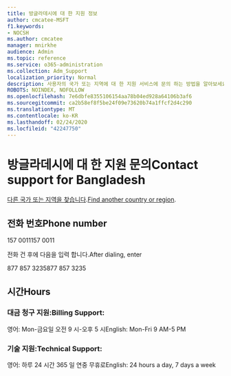 ```yaml
---
title: 방글라데시에 대 한 지원 정보
author: cmcatee-MSFT
f1.keywords:
- NOCSH
ms.author: cmcatee
manager: mnirkhe
audience: Admin
ms.topic: reference
ms.service: o365-administration
ms.collection: Adm_Support
localization_priority: Normal
description: 사용자의 국가 또는 지역에 대 한 지원 서비스에 문의 하는 방법을 알아보세요.
ROBOTS: NOINDEX, NOFOLLOW
ms.openlocfilehash: 7e6dbfe8355106154aa78b04ed928a64106b3af6
ms.sourcegitcommit: ca2b58ef8f5be24f09e73620b74a1ffcf2d4c290
ms.translationtype: MT
ms.contentlocale: ko-KR
ms.lasthandoff: 02/24/2020
ms.locfileid: "42247750"
---
```

# <a name="contact-support-for-bangladesh"></a><span data-ttu-id="75061-103">방글라데시에 대 한 지원 문의</span><span class="sxs-lookup"><span data-stu-id="75061-103">Contact support for Bangladesh</span></span>

<span data-ttu-id="75061-104">[다른 국가 또는 지역을 찾습니다](../contact-support-for-business-products.md).</span><span class="sxs-lookup"><span data-stu-id="75061-104">[Find another country or region](../contact-support-for-business-products.md).</span></span>

## <a name="phone-number"></a><span data-ttu-id="75061-105">전화 번호</span><span class="sxs-lookup"><span data-stu-id="75061-105">Phone number</span></span>
<span data-ttu-id="75061-106">157 0011</span><span class="sxs-lookup"><span data-stu-id="75061-106">157 0011</span></span>

<span data-ttu-id="75061-107">전화 건 후에 다음을 입력 합니다.</span><span class="sxs-lookup"><span data-stu-id="75061-107">After dialing, enter</span></span>

<span data-ttu-id="75061-108">877 857 3235</span><span class="sxs-lookup"><span data-stu-id="75061-108">877 857 3235</span></span>

## <a name="hours"></a><span data-ttu-id="75061-109">시간</span><span class="sxs-lookup"><span data-stu-id="75061-109">Hours</span></span>
### <a name="billing-support"></a><span data-ttu-id="75061-110">대금 청구 지원:</span><span class="sxs-lookup"><span data-stu-id="75061-110">Billing Support:</span></span>

<span data-ttu-id="75061-111">영어: Mon-금요일 오전 9 시-오후 5 시</span><span class="sxs-lookup"><span data-stu-id="75061-111">English: Mon-Fri 9 AM-5 PM</span></span>

### <a name="technical-support"></a><span data-ttu-id="75061-112">기술 지원:</span><span class="sxs-lookup"><span data-stu-id="75061-112">Technical Support:</span></span>

<span data-ttu-id="75061-113">영어: 하루 24 시간 365 일 연중 무휴로</span><span class="sxs-lookup"><span data-stu-id="75061-113">English: 24 hours a day, 7 days a week</span></span>